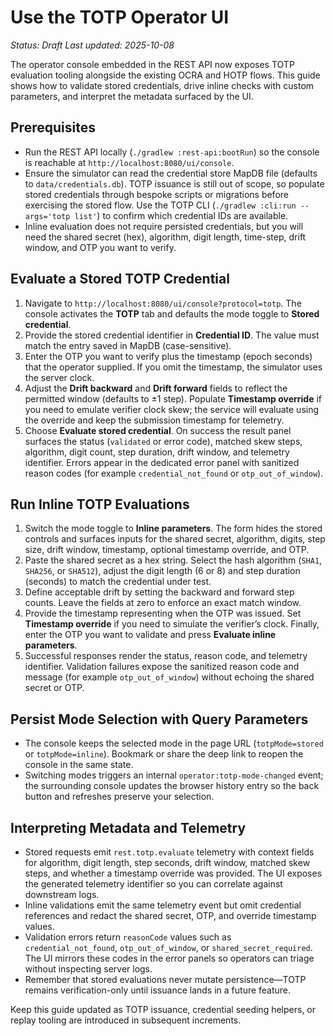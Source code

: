 # Use the TOTP Operator UI

_Status: Draft_
_Last updated: 2025-10-08_

The operator console embedded in the REST API now exposes TOTP evaluation tooling alongside the existing OCRA and HOTP flows. This guide shows how to validate stored credentials, drive inline checks with custom parameters, and interpret the metadata surfaced by the UI.

## Prerequisites
- Run the REST API locally (`./gradlew :rest-api:bootRun`) so the console is reachable at `http://localhost:8080/ui/console`.
- Ensure the simulator can read the credential store MapDB file (defaults to `data/credentials.db`). TOTP issuance is still out of scope, so populate stored credentials through bespoke scripts or migrations before exercising the stored flow. Use the TOTP CLI (`./gradlew :cli:run --args='totp list'`) to confirm which credential IDs are available.
- Inline evaluation does not require persisted credentials, but you will need the shared secret (hex), algorithm, digit length, time-step, drift window, and OTP you want to verify.

## Evaluate a Stored TOTP Credential
1. Navigate to `http://localhost:8080/ui/console?protocol=totp`. The console activates the **TOTP** tab and defaults the mode toggle to **Stored credential**.
2. Provide the stored credential identifier in **Credential ID**. The value must match the entry saved in MapDB (case-sensitive).
3. Enter the OTP you want to verify plus the timestamp (epoch seconds) that the operator supplied. If you omit the timestamp, the simulator uses the server clock.
4. Adjust the **Drift backward** and **Drift forward** fields to reflect the permitted window (defaults to ±1 step). Populate **Timestamp override** if you need to emulate verifier clock skew; the service will evaluate using the override and keep the submission timestamp for telemetry.
5. Choose **Evaluate stored credential**. On success the result panel surfaces the status (`validated` or error code), matched skew steps, algorithm, digit count, step duration, drift window, and telemetry identifier. Errors appear in the dedicated error panel with sanitized reason codes (for example `credential_not_found` or `otp_out_of_window`).

## Run Inline TOTP Evaluations
1. Switch the mode toggle to **Inline parameters**. The form hides the stored controls and surfaces inputs for the shared secret, algorithm, digits, step size, drift window, timestamp, optional timestamp override, and OTP.
2. Paste the shared secret as a hex string. Select the hash algorithm (`SHA1`, `SHA256`, or `SHA512`), adjust the digit length (6 or 8) and step duration (seconds) to match the credential under test.
3. Define acceptable drift by setting the backward and forward step counts. Leave the fields at zero to enforce an exact match window.
4. Provide the timestamp representing when the OTP was issued. Set **Timestamp override** if you need to simulate the verifier’s clock. Finally, enter the OTP you want to validate and press **Evaluate inline parameters**.
5. Successful responses render the status, reason code, and telemetry identifier. Validation failures expose the sanitized reason code and message (for example `otp_out_of_window`) without echoing the shared secret or OTP.

## Persist Mode Selection with Query Parameters
- The console keeps the selected mode in the page URL (`totpMode=stored` or `totpMode=inline`). Bookmark or share the deep link to reopen the console in the same state.
- Switching modes triggers an internal `operator:totp-mode-changed` event; the surrounding console updates the browser history entry so the back button and refreshes preserve your selection.

## Interpreting Metadata and Telemetry
- Stored requests emit `rest.totp.evaluate` telemetry with context fields for algorithm, digit length, step seconds, drift window, matched skew steps, and whether a timestamp override was provided. The UI exposes the generated telemetry identifier so you can correlate against downstream logs.
- Inline validations emit the same telemetry event but omit credential references and redact the shared secret, OTP, and override timestamp values.
- Validation errors return `reasonCode` values such as `credential_not_found`, `otp_out_of_window`, or `shared_secret_required`. The UI mirrors these codes in the error panels so operators can triage without inspecting server logs.
- Remember that stored evaluations never mutate persistence—TOTP remains verification-only until issuance lands in a future feature.

Keep this guide updated as TOTP issuance, credential seeding helpers, or replay tooling are introduced in subsequent increments.

